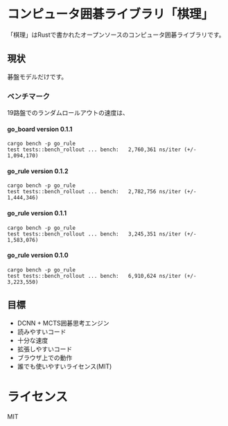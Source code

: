 # コンピュータ囲碁ライブラリ「棋理」
「棋理」はRustで書かれたオープンソースのコンピュータ囲碁ライブラリです。

## 現状
碁盤モデルだけです。

### ベンチマーク
19路盤でのランダムロールアウトの速度は、

#### go_board version 0.1.1

```
cargo bench -p go_rule
test tests::bench_rollout ... bench:   2,760,361 ns/iter (+/- 1,094,170)
```

#### go_rule version 0.1.2

```
cargo bench -p go_rule
test tests::bench_rollout ... bench:   2,782,756 ns/iter (+/- 1,444,346)
```

#### go_rule version 0.1.1

```
cargo bench -p go_rule
test tests::bench_rollout ... bench:   3,245,351 ns/iter (+/- 1,583,076)
```

#### go_rule version 0.1.0

```
cargo bench -p go_rule
test tests::bench_rollout ... bench:   6,910,624 ns/iter (+/- 3,223,550)
```

## 目標
- DCNN + MCTS囲碁思考エンジン
- 読みやすいコード
- 十分な速度
- 拡張しやすいコード
- ブラウザ上での動作
- 誰でも使いやすいライセンス(MIT)

# ライセンス
MIT
